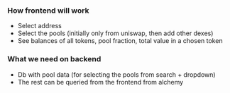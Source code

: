 ### How frontend will work

- Select address
- Select the pools (initially only from uniswap, then add other dexes)
- See balances of all tokens, pool fraction, total value in a chosen token

### What we need on backend

- Db with pool data (for selecting the pools from search + dropdown)
- The rest can be queried from the frontend from alchemy
